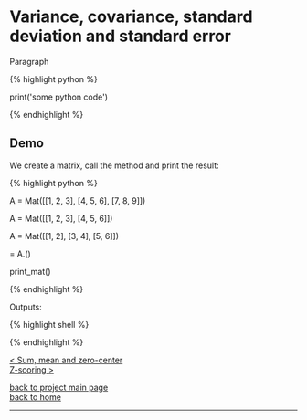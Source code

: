 # Variance, covariance, standard deviation and standard error
<div style="text-align: justify">
<p>Paragraph</p>
</div>

{% highlight python %}

print('some python code')

{% endhighlight %}

## Demo

<div style="text-align: justify">
<p>We create a matrix, call the <METHOD> method and print the result:</p>
</div>

{% highlight python %}

A = Mat([[1, 2, 3],
        [4, 5, 6],
        [7, 8, 9]])

A = Mat([[1, 2, 3],
        [4, 5, 6]])

A = Mat([[1, 2],
        [3, 4],
        [5, 6]])

<METHODED> = A.<METHOD>()

print_mat(<METHOD>)

{% endhighlight %}

Outputs:

{% highlight shell %}

{% endhighlight %}

[< Sum, mean and zero-center](./sum_mean_and_zero_center.md)\
[Z-scoring >](./zscore.md)

[back to project main page](./stats_from_scratch.md)\
[back to home](../index.md)

---
<script src="https://utteranc.es/client.js"
        repo="Matt-A-Bennett/Matt-A-Bennett.github.io"
        issue-term="https://matt-a-bennett.github.io/stats_from_scratch/template.html"
        theme="github-light"
        crossorigin="anonymous"
        async>
</script>

